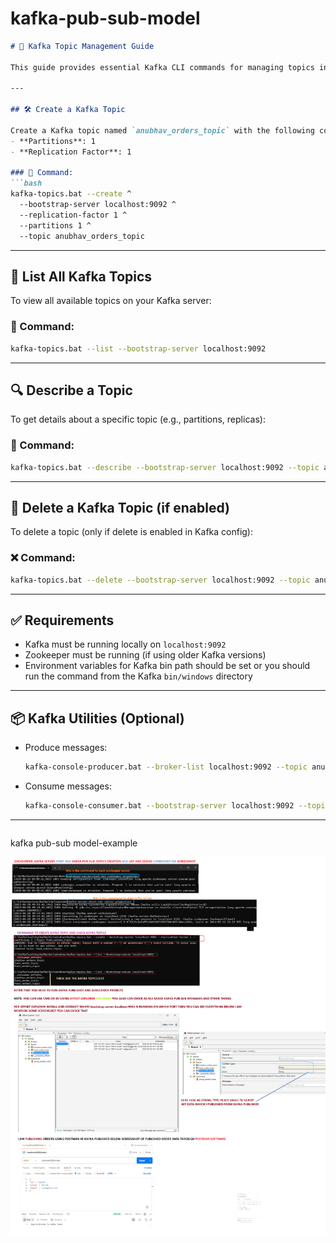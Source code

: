 # kafka-pub-sub-model

````markdown
# 🚀 Kafka Topic Management Guide

This guide provides essential Kafka CLI commands for managing topics in a local Kafka setup.

---

## 🛠️ Create a Kafka Topic

Create a Kafka topic named `anubhav_orders_topic` with the following configuration:
- **Partitions**: 1
- **Replication Factor**: 1

### 🔧 Command:
```bash
kafka-topics.bat --create ^
  --bootstrap-server localhost:9092 ^
  --replication-factor 1 ^
  --partitions 1 ^
  --topic anubhav_orders_topic
````

---

## 📜 List All Kafka Topics

To view all available topics on your Kafka server:

### 📄 Command:

```bash
kafka-topics.bat --list --bootstrap-server localhost:9092
```

---

## 🔍 Describe a Topic

To get details about a specific topic (e.g., partitions, replicas):

### 🧾 Command:

```bash
kafka-topics.bat --describe --bootstrap-server localhost:9092 --topic anubhav_orders_topic
```

---

## 🧹 Delete a Kafka Topic (if enabled)

To delete a topic (only if delete is enabled in Kafka config):

### ❌ Command:

```bash
kafka-topics.bat --delete --bootstrap-server localhost:9092 --topic anubhav_orders_topic
```

---

## ✅ Requirements

* Kafka must be running locally on `localhost:9092`
* Zookeeper must be running (if using older Kafka versions)
* Environment variables for Kafka bin path should be set or you should run the command from the Kafka `bin/windows` directory

---

## 📦 Kafka Utilities (Optional)

* Produce messages:

  ```bash
  kafka-console-producer.bat --broker-list localhost:9092 --topic anubhav_orders_topic
  ```

* Consume messages:

  ```bash
  kafka-console-consumer.bat --bootstrap-server localhost:9092 --topic anubhav_orders_topic --from-beginning
  ```

---

```
```

kafka pub-sub model-example

![Kafka Debug](https://github.com/123-anubhav/kafka-pub-sub-mode/blob/main/kafkaDebug.bmp?raw=true)
